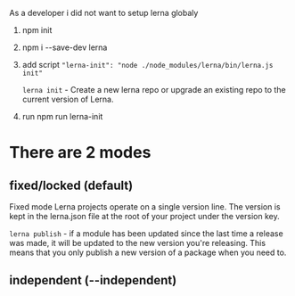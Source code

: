 As a developer i did not want to setup lerna globaly

1. npm init
2. npm i --save-dev lerna
3. add script ``"lerna-init": "node ./node_modules/lerna/bin/lerna.js init"``

    ``lerna init`` - Create a new lerna repo or upgrade an existing repo to the current version of Lerna.
4. run npm run lerna-init


# There are 2 modes
## fixed/locked (default)
Fixed mode Lerna projects operate on a single version line. 
The version is kept in the lerna.json file at the root of your project under the version key.

 ``lerna publish`` -  if a module has been updated since the last time a release was made, it will be updated to the new version you're releasing. This means that you only publish a new version of a package when you need to.
## independent (--independent)
